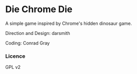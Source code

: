 # Die Chrome Die

A simple game inspired by Chrome's hidden dinosaur game.

Direction and Design: darsmith

Coding: Conrad Gray

### Licence

GPL v2
